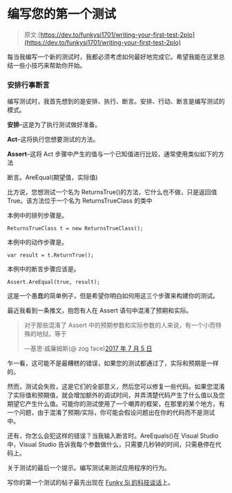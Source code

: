 # 编写您的第一个测试

> 原文:[https://dev.to/funkysi1701/writing-your-first-test-2plo](https://dev.to/funkysi1701/writing-your-first-test-2plo)

每当我编写一个新的测试时，我都必须考虑如何最好地完成它。希望我能在这里总结一些小技巧来帮助你开始。

### [](#arrange-act-assert)安排行事断言

编写测试时，我首先想到的是安排、执行、断言。安排、行动、断言是编写测试的模式。

**安排**–这是为了执行测试做好准备。

**Act**–这将执行您想要测试的方法。

**Assert**–这将 Act 步骤中产生的值与一个已知值进行比较，通常使用类似如下的方法

断言。AreEqual(期望值，实际值)

比方说，您想测试一个名为 ReturnsTrue()的方法，它什么也不做，只是返回值 True。该方法位于一个名为 ReturnsTrueClass 的类中

本例中的排列步骤是。

```
ReturnsTrueClass t = new ReturnsTrueClass(); 
```

本例中的动作步骤是。

```
var result = t.ReturnTrue(); 
```

本例中的断言步骤应该是。

```
Assert.AreEqual(true, result); 
```

这是一个愚蠢的简单例子，但是希望你明白如何用这三个步骤来构建你的测试。

最近我看到一条推文，抱怨有人在 Assert 语句中混淆了预期和实际。

> 对于那些混淆了 Assert 中的预期参数和实际参数的人来说，有一个小而特殊的地狱。等于
> 
> —基思·威廉姆斯(@ zog face)[2017 年 7 月 5 日](https://twitter.com/zogface/status/882737770095149056)

乍一看，这可能不是最糟糕的错误，如果您的测试都通过了，实际和预期是一样的。

然而，测试会失败，这是它们的全部意义，然后您可以修复一些代码。如果您混淆了实际值和预期值，就会增加额外的调试时间，并弄清楚代码产生了什么值以及您期望它产生什么值。可能你的测试使用了一个嘲弄的框架，在那里的某个地方，有一个问题，由于混淆了预期/实际，你可能会假设问题出在你的代码而不是测试中。

还有，你怎么会犯这样的错误？当我输入断言时。AreEquals()在 Visual Studio 中，Visual Studio 告诉我每个参数做什么，只需要几秒钟的时间，只需悬停在代码上。

关于测试的最后一个提示。编写测试来测试应用程序的行为。

写你的第一个测试的帖子最先出现在 [Funky Si 的科技谈话](https://www.funkysi1701.com)上。